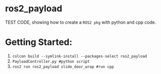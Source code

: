 # ros2_payload
TEST CODE, showing how to create a `ROS2 pkg` with python and cpp code.

# Getting Started:
1. `colcon build --symlink-install --packages-select ros2_payload`
2. `PayloadController.py #python script`
3. `ros2 run ros2_payload slide_door_wrap #run cpp`
